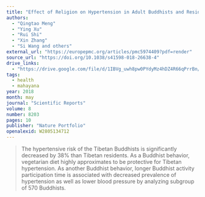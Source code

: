 ```yaml
---
title: "Effect of Religion on Hypertension in Adult Buddhists and Residents in China: A Cross-Sectional Study"
authors:
  - "Qingtao Meng"
  - "Ying Xu"
  - "Rui Shi"
  - "Xin Zhang"
  - "Si Wang and others"
external_url: "https://europepmc.org/articles/pmc5974409?pdf=render"
source_url: "https://doi.org/10.1038/s41598-018-26638-4"
drive_links:
  - "https://drive.google.com/file/d/1IBVg_uwh8pw0PYdyMz4hDZ4R66qPrrBn/view?usp=drivesdk"
tags:
  - health
  - mahayana
year: 2018
month: may
journal: "Scientific Reports"
volume: 8
number: 8203
pages: 10
publisher: "Nature Portfolio"
openalexid: W2805134712
---
```


> The hypertensive risk of the Tibetan Buddhists is significantly decreased by 38% than Tibetan residents.
> As a Buddhist behavior, vegetarian diet highly approximates to be protective for Tibetan hypertension.
> As another Buddhist behavior, longer Buddhist activity participation time is associated with decreased prevalence of hypertension as well as lower blood pressure by analyzing subgroup of 570 Buddhists.
